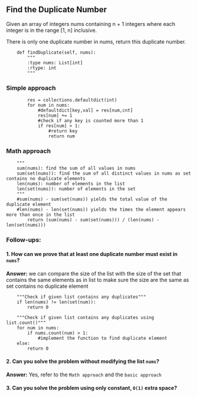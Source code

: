 ## Find the Duplicate Number

Given an array of integers nums containing n + 1 integers where each integer is in the range [1, n] inclusive.

There is only one duplicate number in nums, return this duplicate number.

```{PYTHON}
    def findDuplicate(self, nums):
        """
        :type nums: List[int]
        :rtype: int
        """
```

### Simple approach

```{PYTHON}
        res = collections.defaultdict(int)
        for num in nums:
            #defaultdict[key,val] = res[num,cnt]
            res[num] += 1
            #check if any key is counted more than 1
            if res[num] > 1:
                #return key
                return num
```

### Math approach

```{PYTHON}
    """
    sum(nums): find the sum of all values in nums
    sum(set(nums)): find the sum of all distinct values in nums as set contains no duplicate elements
    len(nums): number of elements in the list
    len(set(nums)): number of elements in the set
    """
    #sum(nums) - sum(set(nums)) yields the total value of the duplicate element
    #len(nums) - len(set(nums)) yields the times the element appears more than once in the list
		return (sum(nums) - sum(set(nums))) / (len(nums) - len(set(nums)))
```

### Follow-ups:

#### 1. How can we prove that at least one duplicate number must exist in ```nums```? 

__Answer:__ we can compare the size of the list with the size of the set that contains the same elements as in list to make sure the size are the same as set contains no duplicate element

```{PYTHON}
    """Check if given list contains any duplicates"""
    if len(nums) != len(set(num)):
        return 0
```
```{PYTHON}
    """Check if given list contains any duplicates using list.count()"""   
    for num in nums:
        if nums.count(num) > 1:
            #implement the function to find duplicate element
	else:
	    return 0
```

#### 2. Can you solve the problem without modifying the list ```nums```?

__Answer:__ Yes, refer to the ```Math approach``` and the ```basic approach```

#### 3. Can you solve the problem using only constant, ```O(1)``` extra space?
